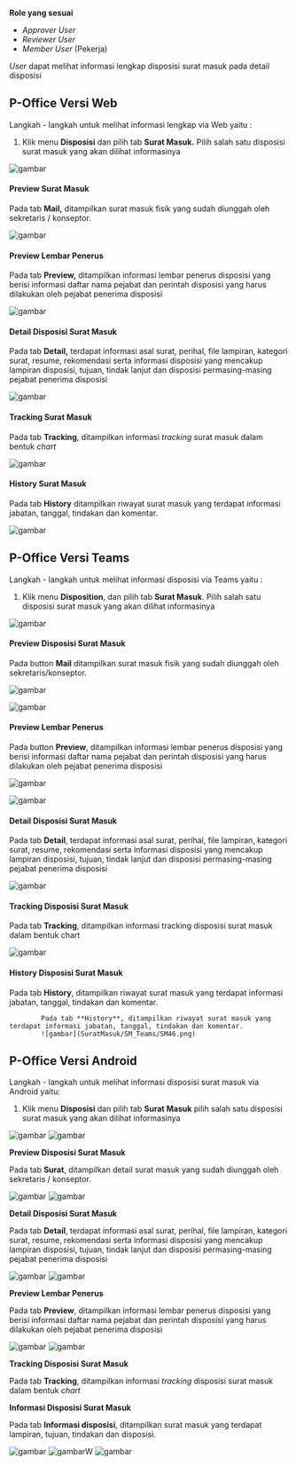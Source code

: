 **Role yang sesuai**

- *Approver User*
- *Reviewer User*
- *Member User* (Pekerja) 

_User_ dapat melihat informasi lengkap disposisi surat masuk pada detail disposisi

## **P-Office Versi Web**

Langkah - langkah untuk melihat informasi lengkap via Web yaitu :

1. Klik menu **Disposisi** dan pilih tab **Surat Masuk.** Pilih salah satu disposisi surat masuk yang akan dilihat informasinya

![gambar](SuratMasuk/SM_Web/SM36.png)


#### **Preview Surat Masuk**


Pada tab **Mail,** ditampilkan surat masuk fisik yang sudah diunggah oleh sekretaris / konseptor.

![gambar](SuratMasuk/SM_Web/SM37.png)

#### **Preview Lembar Penerus**


Pada tab **Preview,** ditampilkan informasi lembar penerus disposisi yang berisi informasi daftar nama pejabat dan perintah disposisi yang harus dilakukan oleh pejabat penerima disposisi

![gambar](SuratMasuk/SM_Web/SM38.png)

#### **Detail Disposisi Surat Masuk**


Pada tab **Detail,** terdapat informasi asal surat, perihal, file lampiran, kategori surat, resume, rekomendasi serta informasi disposisi yang mencakup lampiran disposisi, tujuan, tindak lanjut dan disposisi permasing-masing pejabat penerima disposisi

![gambar](SuratMasuk/SM_Web/SM39.png)

#### **Tracking Surat Masuk**


Pada tab **Tracking**, ditampilkan informasi _tracking_ surat masuk dalam bentuk _chart_

![gambar](SuratMasuk/SM_Web/SM40.png)

#### **History Surat Masuk**

Pada tab **History** ditampilkan riwayat surat masuk yang terdapat informasi jabatan, tanggal, tindakan dan komentar.

![gambar](SuratMasuk/SM_Web/SM41.png)


## **P-Office Versi Teams**

Langkah - langkah untuk melihat informasi disposisi via Teams yaitu :
1. Klik menu **Disposition**, dan pilih tab **Surat Masuk**. Pilih salah satu disposisi surat masuk yang akan dilihat informasinya

![gambar](SuratMasuk/SM_Teams/SM39.png)

#### **Preview Disposisi Surat Masuk**

Pada button **Mail** ditampilkan surat masuk fisik yang sudah diunggah oleh sekretaris/konseptor.

![gambar](SuratMasuk/SM_Teams/SM40.png)

![gambar](SuratMasuk/SM_Teams/SM41.png)


#### **Preview Lembar Penerus**

Pada button **Preview**, ditampilkan informasi lembar penerus disposisi yang berisi informasi daftar nama pejabat dan perintah disposisi yang harus dilakukan oleh pejabat penerima disposisi

![gambar](SuratMasuk/SM_Teams/SM42.png)

![gambar](SuratMasuk/SM_Teams/SM43.png)

#### **Detail Disposisi Surat Masuk**
Pada tab **Detail**, terdapat informasi asal surat, perihal, file lampiran, kategori surat, resume, rekomendasi serta informasi disposisi yang mencakup lampiran disposisi, tujuan, tindak lanjut dan disposisi permasing-masing pejabat penerima disposisi

![gambar](SuratMasuk/SM_Teams/SM44.png)

#### **Tracking Disposisi Surat Masuk**

Pada tab **Tracking**, ditampilkan informasi tracking disposisi surat masuk dalam bentuk chart

![gambar](SuratMasuk/SM_Teams/SM45.png)

#### **History Disposisi Surat Masuk**

Pada tab **History**, ditampilkan riwayat surat masuk yang terdapat informasi jabatan, tanggal, tindakan dan komentar.

            Pada tab **History**, ditampilkan riwayat surat masuk yang terdapat informasi jabatan, tanggal, tindakan dan komentar.
            ![gambar](SuratMasuk/SM_Teams/SM46.png)

## **P-Office Versi Android**

Langkah - langkah untuk melihat informasi disposisi surat masuk via Android yaitu:

1. Klik menu **Disposisi** dan pilih tab **Surat Masuk** pilih salah satu disposisi surat masuk yang akan dilihat informasinya

![gambar](SuratMasuk/SM_Android/Informasidisposisi/A01.jpg) ![gambar](SuratMasuk/SM_Android/Informasidisposisi/A02.jpg)

**Preview Disposisi Surat Masuk**

Pada tab **Surat**, ditampilkan detail surat masuk yang sudah diunggah oleh sekretaris / konseptor.

![gambar](SuratMasuk/SM_Android/Informasidisposisi/P01.jpg) ![gambar](SuratMasuk/SM_Android/Informasidisposisi/P02.jpg)

**Detail Disposisi Surat Masuk**

Pada tab **Detail**, terdapat informasi asal surat, perihal, file lampiran, kategori surat, resume, rekomendasi serta informasi disposisi yang mencakup lampiran disposisi, tujuan, tindak lanjut dan disposisi permasing-masing pejabat penerima disposisi

![gambar](SuratMasuk/SM_Android/Informasidisposisi/D01.jpg) ![gambar](SuratMasuk/SM_Android/Informasidisposisi/A02.jpg)

**Preview Lembar Penerus**

Pada tab **Preview**, ditampilkan informasi lembar penerus disposisi yang berisi informasi daftar nama pejabat dan perintah disposisi yang harus dilakukan oleh
pejabat penerima disposisi

![gambar](SuratMasuk/SM_Android/Informasidisposisi/PL01.jpg) ![gambar](SuratMasuk/SM_Android/Informasidisposisi/PL02.jpg)

**Tracking Disposisi Surat Masuk**

Pada tab **Tracking**, ditampilkan informasi _tracking_ disposisi surat masuk dalam bentuk _chart_

**Informasi Disposisi Surat Masuk**

Pada tab **Informasi disposisi**, ditampilkan  surat masuk yang terdapat lampiran, tujuan, tindakan dan disposisi.

![gambar](SuratMasuk/SM_Android/Informasidisposisi/ID01.jpg) ![gambar](SuratMasuk/SM_Android/Informasidisposisi/A02.jpg)W
![gambar](SuratMasuk/SM_Teams/SM46.png)
